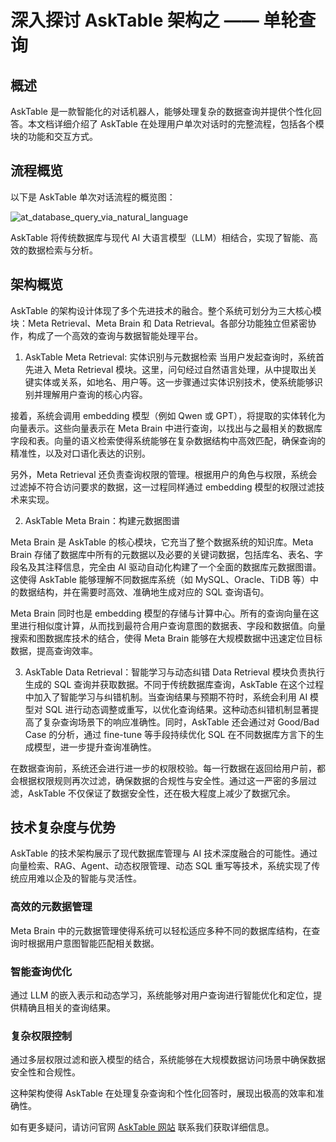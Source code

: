 # 深入探讨 AskTable 架构之 —— 单轮查询

## 概述
AskTable 是一款智能化的对话机器人，能够处理复杂的数据查询并提供个性化回答。本文档详细介绍了 AskTable 在处理用户单次对话时的完整流程，包括各个模块的功能和交互方式。

## 流程概览
以下是 AskTable 单次对话流程的概览图：


<div className="img-center xlarge">
  <img src="/img/asktable/at_database_query_via_natural_language.png" alt="at_database_query_via_natural_language" />
</div>

AskTable 将传统数据库与现代 AI 大语言模型（LLM）相结合，实现了智能、高效的数据检索与分析。

## 架构概览
AskTable 的架构设计体现了多个先进技术的融合。整个系统可划分为三大核心模块：Meta Retrieval、Meta Brain 和 Data Retrieval。各部分功能独立但紧密协作，构成了一个高效的查询与数据智能处理平台。

1. AskTable Meta Retrieval: 实体识别与元数据检索
当用户发起查询时，系统首先进入 Meta Retrieval 模块。这里，问句经过自然语言处理，从中提取出关键实体或关系，如地名、用户等。这一步骤通过实体识别技术，使系统能够识别并理解用户查询的核心内容。

接着，系统会调用 embedding 模型（例如 Qwen 或 GPT），将提取的实体转化为向量表示。这些向量表示在 Meta Brain 中进行查询，以找出与之最相关的数据库字段和表。向量的语义检索使得系统能够在复杂数据结构中高效匹配，确保查询的精准性，以及对口语化表达的识别。

另外，Meta Retrieval 还负责查询权限的管理。根据用户的角色与权限，系统会过滤掉不符合访问要求的数据，这一过程同样通过 embedding 模型的权限过滤技术来实现。

2. AskTable Meta Brain：构建元数据图谱

Meta Brain 是 AskTable 的核心模块，它充当了整个数据系统的知识库。Meta Brain 存储了数据库中所有的元数据以及必要的关键词数据，包括库名、表名、字段名及其注释信息，完全由 AI 驱动自动化构建了一个全面的数据库元数据图谱。这使得 AskTable 能够理解不同数据库系统（如 MySQL、Oracle、TiDB 等）中的数据结构，并在需要时高效、准确地生成对应的 SQL 查询语句。

Meta Brain 同时也是 embedding 模型的存储与计算中心。所有的查询向量在这里进行相似度计算，从而找到最符合用户查询意图的数据表、字段和数据值。向量搜索和图数据库技术的结合，使得 Meta Brain 能够在大规模数据中迅速定位目标数据，提高查询效率。

3. AskTable Data Retrieval：智能学习与动态纠错
Data Retrieval 模块负责执行生成的 SQL 查询并获取数据。不同于传统数据库查询，AskTable 在这个过程中加入了智能学习与纠错机制。当查询结果与预期不符时，系统会利用 AI 模型对 SQL 进行动态调整或重写，以优化查询结果。这种动态纠错机制显著提高了复杂查询场景下的响应准确性。同时，AskTable 还会通过对 Good/Bad Case 的分析，通过 fine-tune 等手段持续优化 SQL 在不同数据库方言下的生成模型，进一步提升查询准确性。

在数据查询前，系统还会进行进一步的权限校验。每一行数据在返回给用户前，都会根据权限规则再次过滤，确保数据的合规性与安全性。通过这一严密的多层过滤，AskTable 不仅保证了数据安全性，还在极大程度上减少了数据冗余。

## 技术复杂度与优势
AskTable 的技术架构展示了现代数据库管理与 AI 技术深度融合的可能性。通过向量检索、RAG、Agent、动态权限管理、动态 SQL 重写等技术，系统实现了传统应用难以企及的智能与灵活性。

### 高效的元数据管理
Meta Brain 中的元数据管理使得系统可以轻松适应多种不同的数据库结构，在查询时根据用户意图智能匹配相关数据。

### 智能查询优化
通过 LLM 的嵌入表示和动态学习，系统能够对用户查询进行智能优化和定位，提供精确且相关的查询结果。

### 复杂权限控制
通过多层权限过滤和嵌入模型的结合，系统能够在大规模数据访问场景中确保数据安全性和合规性。

这种架构使得 AskTable 在处理复杂查询和个性化回答时，展现出极高的效率和准确性。

如有更多疑问，请访问官网 [AskTable 网站](https://asktable.com) 联系我们获取详细信息。
